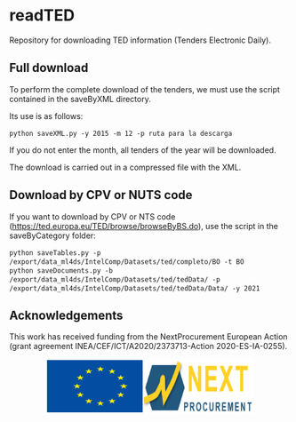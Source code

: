 # readTED
Repository for downloading TED information (Tenders Electronic Daily).

## Full download

To perform the complete download of the tenders, we must use the script contained in the saveByXML directory.

Its use is as follows:

	python saveXML.py -y 2015 -m 12 -p ruta para la descarga

If you do not enter the month, all tenders of the year will be downloaded.

The download is carried out in a compressed file with the XML.


## Download by CPV or NUTS code

If you want to download by CPV or NTS code (https://ted.europa.eu/TED/browse/browseByBS.do), use the script in the saveByCategory folder:

	python saveTables.py -p /export/data_ml4ds/IntelComp/Datasets/ted/completo/BO -t BO
	python saveDocuments.py -b /export/data_ml4ds/IntelComp/Datasets/ted/tedData/ -p /export/data_ml4ds/IntelComp/Datasets/ted/tedData/Data/ -y 2021

## Acknowledgements

This work has received funding from the NextProcurement European Action (grant agreement INEA/CEF/ICT/A2020/2373713-Action 2020-ES-IA-0255).

<p align="center">
  <img src="static/Images/eu-logo.svg" alt="EU Logo" height=100 width="200" style="margin-right: -27px;">
  <img src="static/Images/nextprocurement-logo.png" alt="Next Procurement Logo" height=100 width="200">
</p>


